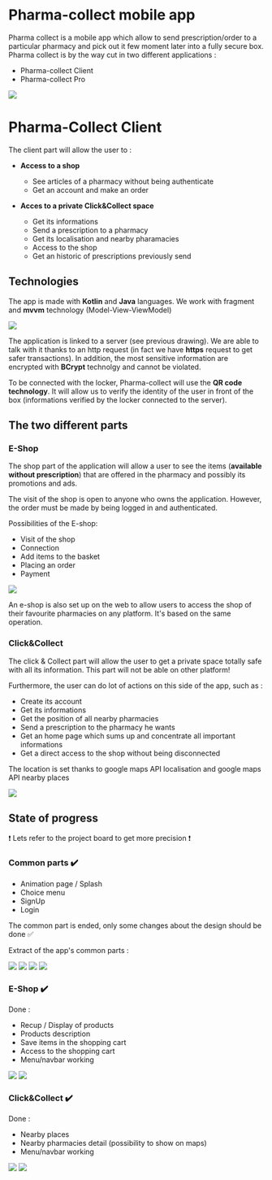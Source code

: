 # Pharma-collect mobile app

Pharma collect is a mobile app which allow to send prescription/order to a particular pharmacy and pick out it few moment later into a fully secure box. Pharma collect is by the way cut in two different applications :
- Pharma-collect Client
- Pharma-collect Pro

![](./app/src/main/res/drawable/doc/archi_doc.png) 

# Pharma-Collect Client

The client part will allow the user to :
- **Access to a shop**
	- See articles of a pharmacy without being authenticate
	- Get an account and make an order

- **Acces to a private Click&Collect space**
	- Get its informations
	- Send a prescription to a pharmacy
	- Get its localisation and nearby pharamacies
	- Access to the shop
	- Get an historic of prescriptions previously send

## Technologies

The app is made with **Kotlin** and **Java** languages.
We work with fragment and **mvvm** technology (Model-View-ViewModel)

![](./app/src/main/res/drawable/doc/mvvm_doc.png)


The application is linked to a server (see previous drawing). We are able to talk with it thanks to an http request (in fact we have **https** request to get safer transactions). In addition, the most sensitive information are encrypted with **BCrypt** technolgy and cannot be violated.

To be connected with the locker, Pharma-collect will use the **QR code technology**. It will allow us to verify the identity of the user in front of the box (informations verified by the locker connected to the server).



## The two different parts

### E-Shop

The shop part of the application will allow a user to see the items (**available without prescription**) that are offered in the pharmacy and possibly its promotions and ads.

The visit of the shop is open to anyone who owns the application. However, the order must be made by being logged in and authenticated.

Possibilities of the E-shop:
- Visit of the shop
- Connection
- Add items to the basket
- Placing an order
- Payment

![](./app/src/main/res/drawable/doc/mermaid_shop.png)

An e-shop is also set up on the web to allow users to access the shop of their favourite pharmacies on any platform. It's based on the same operation.

### Click&Collect

The click & Collect part will allow the user to get a private space totally safe with all its information. This part will not be able on other platform!

Furthermore, the user can do lot of actions on this side of the app, such as :
- Create its account
- Get its informations
- Get the position of all nearby pharmacies
- Send a prescription to the pharmacy he wants
- Get an home page which sums up and concentrate all important informations
- Get a direct access to the shop without being disconnected

The location is set thanks to google maps API localisation and google maps API nearby places

![](./app/src/main/res/drawable/doc/mermaid_cac.png)

## State of progress

:exclamation: Lets refer to the project board to get more precision :exclamation:

### Common parts :heavy_check_mark:

- Animation page / Splash
- Choice menu
- SignUp
- Login

The common part is ended, only some changes about the design should be done :white_check_mark: 

Extract of the app's common parts :

![](./app/src/main/res/drawable/doc/splash_doc.png)
![](./app/src/main/res/drawable/doc/choice_doc.png)
![](./app/src/main/res/drawable/doc/login_doc.png)
![](./app/src/main/res/drawable/doc/signup_doc.png)

### E-Shop :heavy_check_mark:

Done :
- Recup / Display of products
- Products description
- Save items in the shopping cart
- Access to the shopping cart
- Menu/navbar working

![](./app/src/main/res/drawable/doc/add_two.png)
![](./app/src/main/res/drawable/doc/add_un.png)

### Click&Collect :heavy_check_mark:


Done :
- Nearby places
- Nearby pharmacies detail (possibility to show on maps)
- Menu/navbar working

![](./app/src/main/res/drawable/doc/nearby_doc.png)
![](./app/src/main/res/drawable/doc/details_doc.png)
